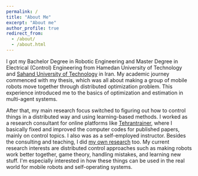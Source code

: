 ```yaml
---
permalink: /
title: "About Me"
excerpt: "About me"
author_profile: true
redirect_from: 
  - /about/
  - /about.html
---
```


I got my Bachelor Degree in Robotic Engineering and  Master Degree in Electrical (Control) Engineering from Hamedan University of Technology and [Sahand University of Technology](https://sut.ac.ir/en) in Iran. My academic journey commenced with my thesis, which was all about making a group of mobile robots move together through distributed optimization problem. This experience introduced me to the basics of optimization and estimation in multi-agent systems.

After that, my main research focus switched to figuring out how to control things in a distributed way and using learning-based methods. I worked as a research consultant for online platforms like [Tehrantrainer](https://www.tehrantrainer.com/), where I basically fixed and improved the computer codes for published papers, mainly on control topics. I also was as a self-employed instructor.
Besides the consulting and teaching, I did [my own research](https://scholar.google.com/citations?user=KOzMTRsAAAAJ&hl=en&oi=ao) too. My current research interests are distributed control approaches such as making robots work better together, game theory, handling mistakes, and learning new stuff. I'm especially interested in how these things can be used in the real world for mobile robots and self-operating systems.



